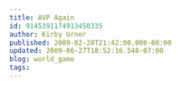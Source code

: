 ```yaml
---
title: AVP Again
id: 9145391174913450335
author: Kirby Urner
published: 2009-02-20T21:42:00.000-08:00
updated: 2009-06-27T18:52:16.548-07:00
blog: world_game
tags: 
---
```


